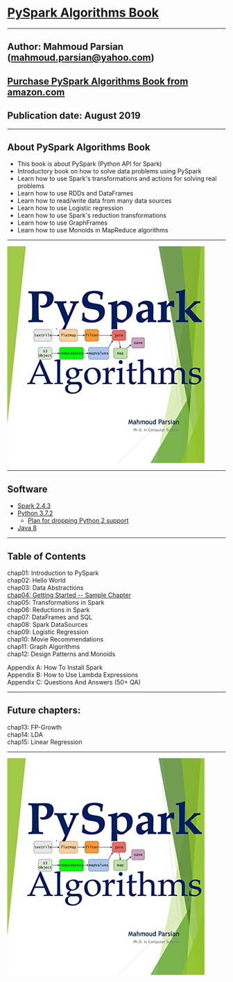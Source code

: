 # [PySpark Algorithms Book](https://www.amazon.com/PySpark-Algorithms-Mahmoud-Parsian-ebook/dp/B07WQHTVCJ/)

---

## Author: Mahmoud Parsian (<mahmoud.parsian@yahoo.com>)
## [Purchase PySpark Algorithms Book from amazon.com](https://www.amazon.com/dp/B07WQHTVCJ/ref=sr_1_1)
## Publication date: August 2019

---

## About PySpark Algorithms Book
* This book is about PySpark (Python API for Spark)
* Introductory book on how to solve data problems using PySpark
* Learn how to use Spark's transformations and actions for solving real problems
* Learn how to use RDDs and DataFrames
* Learn how to read/write data from many data sources
* Learn how to use Logistic regression
* Learn how to use Spark's reduction transformations
* Learn how to use GraphFrames
* Learn how to use Monoids in MapReduce algorithms 

---

[![PySpark Algorithms Book](./images/pyspark_algorithms3.jpg)](https://www.amazon.com/PySpark-Algorithms-Mahmoud-Parsian-ebook/dp/B07WQHTVCJ/)

---

## Software

* [Spark 2.4.3](http://spark.apache.org)
* [Python 3.7.2](https://www.python.org/ftp/python/3.7.4/python-3.7.4-macosx10.9.pkg)
	* [Plan for dropping Python 2 support](http://spark.apache.org/news/plan-for-dropping-python-2-support.html)
* [Java 8](https://www.oracle.com/technetwork/java/javase/downloads/jdk8-downloads-2133151.html)

---

## Table of Contents

chap01: Introduction to PySpark  
chap02: Hello World  
chap03: Data Abstractions  
[chap04: Getting Started -- Sample Chapter](./sample_chapters/)  
chap05: Transformations in Spark  
chap06: Reductions in Spark  
chap07: DataFrames and SQL  
chap08: Spark DataSources  
chap09: Logistic Regression  
chap10: Movie Recommendations  
chap11: Graph Algorithms  
chap12: Design Patterns and Monoids  

Appendix A: How To Install Spark  
Appendix B: How to Use Lambda Expressions  
Appendix C: Questions And Answers (50+ QA)  

---

## Future chapters:

chap13: FP-Growth  
chap14: LDA  
chap15: Linear Regression  

[//]: # (metadata:)
[//]: # (Spark, PySpark, Python)
[//]: # (MapReduce, Distributed Algorithms, map, mappers, filters, reduce, reducers, reductions,  partitioners)
[//]: # (big data, Transformations, Actions, RDDs, DataFrames, SQL, Graph Algorithms)
[//]: # (Data Abstractions, Reductions in Spark, Design Patterns and Monoids)
[//]: # (Machine Learning, Logistic Regression, Spark Data Sources)
[//]: # (Resilient Distributed Datasets, Partitioning, Data Partitioning)

---

[![PySpark Algorithms Book](./images/pyspark_algorithms3.jpg)](https://www.amazon.com/PySpark-Algorithms-Mahmoud-Parsian-ebook/dp/B07WQHTVCJ/)
